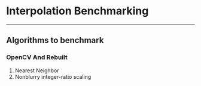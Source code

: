 # Interpolation Benchmarking
----
## Algorithms to benchmark
### OpenCV And Rebuilt

1. Nearest Neighbor
2. Nonblurry integer-ratio scaling


